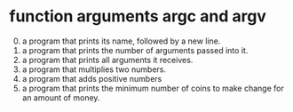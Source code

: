 # function arguments argc and argv
0. a program that prints its name, followed by a new line.
1. a program that prints the number of arguments passed into it.
2. a program that prints all arguments it receives.
3. a program that multiplies two numbers.
4. a program that adds positive numbers
100. a program that prints the minimum number of coins to make change for an amount of money.

